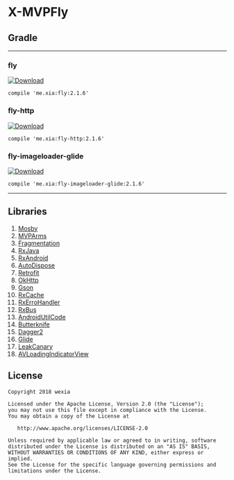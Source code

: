 # X-MVPFly

## Gradle
-------

### fly
[ ![Download](https://api.bintray.com/packages/weixia/maven/fly/images/download.svg) ](https://bintray.com/weixia/maven/fly/_latestVersion)
```
compile 'me.xia:fly:2.1.6'
```

### fly-http
[ ![Download](https://api.bintray.com/packages/weixia/maven/fly-http/images/download.svg) ](https://bintray.com/weixia/maven/fly-http/_latestVersion)
```
compile 'me.xia:fly-http:2.1.6'
```

### fly-imageloader-glide
[ ![Download](https://api.bintray.com/packages/weixia/maven/fly-imageloader-glide/images/download.svg) ](https://bintray.com/weixia/maven/fly-imageloader-glide/_latestVersion)
```
compile 'me.xia:fly-imageloader-glide:2.1.6'
```
-------

## Libraries
1. [Mosby](https://github.com/sockeqwe/mosby/)
2. [MVPArms](https://github.com/JessYanCoding/MVPArms)
3. [Fragmentation](https://github.com/YoKeyword/Fragmentation)
4. [RxJava](https://github.com/ReactiveX/RxJava)
5. [RxAndroid](https://github.com/ReactiveX/RxAndroid)
6. [AutoDispose](https://github.com/uber/AutoDispose)
7. [Retrofit](https://github.com/square/retrofit)
8. [OkHttp](https://github.com/square/okhttp)
9. [Gson](https://github.com/google/gson)
10. [RxCache](https://github.com/VictorAlbertos/RxCache)
11. [RxErroHandler](https://github.com/JessYanCoding/RxErrorHandler)
12. [RxBus](https://github.com/wexia/X-RxBus)
13. [AndroidUtilCode](https://github.com/Blankj/AndroidUtilCode)
14. [Butterknife](https://github.com/JakeWharton/butterknife)
15. [Dagger2](https://github.com/google/dagger)
16. [Glide](https://github.com/bumptech/glide)
17. [LeakCanary](https://github.com/square/leakcanary)
18. [AVLoadingIndicatorView](https://github.com/81813780/AVLoadingIndicatorView)

License
-------

    Copyright 2018 wexia

    Licensed under the Apache License, Version 2.0 (the "License");
    you may not use this file except in compliance with the License.
    You may obtain a copy of the License at

       http://www.apache.org/licenses/LICENSE-2.0

    Unless required by applicable law or agreed to in writing, software
    distributed under the License is distributed on an "AS IS" BASIS,
    WITHOUT WARRANTIES OR CONDITIONS OF ANY KIND, either express or implied.
    See the License for the specific language governing permissions and
    limitations under the License.
